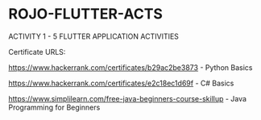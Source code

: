 # ROJO-FLUTTER-ACTS

ACTIVITY 1 - 5 FLUTTER APPLICATION ACTIVITIES


Certificate URLS:

https://www.hackerrank.com/certificates/b29ac2be3873 - Python Basics

https://www.hackerrank.com/certificates/e2c18ec1d69f - C# Basics

https://www.simplilearn.com/free-java-beginners-course-skillup - Java Programming for Beginners
